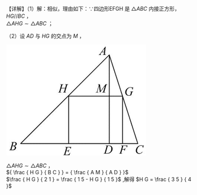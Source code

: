 【详解】（1）解：相似，理由如下：∵四边形EFGH 是 ${ \triangle A B C }$ 内接正方形，$H G / / B C$ ，  
$\triangle A H G \sim \triangle A B C$ ；

（2）设 $A D$ 与 $H G$ 的交点为 $M$ ，

![](<../../qs_image_DB/专题1-2_一文吃透相似三角形12个模型·共14类题型（解析版）/ff0a84bf4f52f7012cbe2e66c255a7e14b6889b162d899caf17a6d19e383f634.jpg>)

$\triangle A H G \sim \triangle A B C$ ，  
${ \frac { H G } { B C } } = { \frac { A M } { A D } }$   
$\frac { H G } { 2 1 } = \frac { 1 5 - H G } { 1 5 }$ ,解得 $H G = \frac { 3 5 } { 4 }$
